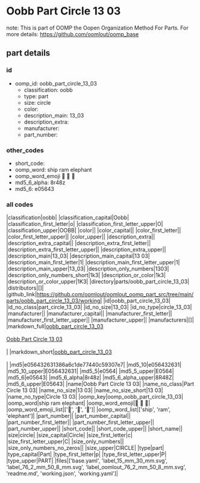 # Oobb Part Circle 13 03  

note: This is part of OOMP the Oopen Organization Method For Parts. For more details: https://github.com/oomlout/oomp_base

##  part details





### id
* oomp_id: oobb_part_circle_13_03
  * classification: oobb
  * type: part
  * size: circle
  * color: 
  * description_main: 13_03
  * description_extra: 
  * manufacturer: 
  * part_number: 

### other_codes
* short_code: 
* oomp_word: ship ram elephant
* oomp_word_emoji :ship: :ram: :elephant:
* md5_6_alpha: 8r48z
* md5_6: e05643

### all codes 
|classification|oobb|
|classification_capital|Oobb|
|classification_first_letter|o|
|classification_first_letter_upper|O|
|classification_upper|OOBB|
|color||
|color_capital||
|color_first_letter||
|color_first_letter_upper||
|color_upper||
|description_extra||
|description_extra_capital||
|description_extra_first_letter||
|description_extra_first_letter_upper||
|description_extra_upper||
|description_main|13_03|
|description_main_capital|13 03|
|description_main_first_letter|1|
|description_main_first_letter_upper|1|
|description_main_upper|13_03|
|description_only_numbers|1303|
|description_only_numbers_short|1k3|
|description_or_color|1k3|
|description_or_color_upper|1K3|
|directory|parts/oobb_part_circle_13_03|
|distributors|[]|
|github_link|https://github.com/oomlout/oomlout_oomp_part_src/tree/main/parts/oobb_part_circle_13_03/working|
|id|oobb_part_circle_13_03|
|id_no_class|part_circle_13_03|
|id_no_size|13_03|
|id_no_type|circle_13_03|
|manufacturer||
|manufacturer_capital||
|manufacturer_first_letter||
|manufacturer_first_letter_upper||
|manufacturer_upper||
|manufacturers|[]|
|markdown_full|[oobb_part_circle_13_03](https://github.com/oomlout/oomlout_oomp_part_src/tree/main/parts/oobb_part_circle_13_03/working)<br>[](https://github.com/oomlout/oomlout_oomp_part_src/tree/main/parts/oobb_part_circle_13_03/working)<br>[Oobb Part Circle 13 03](https://github.com/oomlout/oomlout_oomp_part_src/tree/main/parts/oobb_part_circle_13_03/working)<br><br>|
|markdown_short|[oobb_part_circle_13_03](https://github.com/oomlout/oomlout_oomp_part_src/tree/main/parts/oobb_part_circle_13_03/working)<br><br>|
|md5|e056432631386a6c1de77440c59307e7|
|md5_10|e056432631|
|md5_10_upper|E056432631|
|md5_5|e0564|
|md5_5_upper|E0564|
|md5_6|e05643|
|md5_6_alpha|8r48z|
|md5_6_alpha_upper|8R48Z|
|md5_6_upper|E05643|
|name|Oobb Part Circle 13 03|
|name_no_class|Part Circle 13 03|
|name_no_size|13 03|
|name_no_size_short|13 03|
|name_no_type|Circle 13 03|
|oomp_key|oomp_oobb_part_circle_13_03|
|oomp_word|ship ram elephant|
|oomp_word_emoji|:ship: :ram: :elephant:|
|oomp_word_emoji_list|[':ship:', ':ram:', ':elephant:']|
|oomp_word_list|['ship', 'ram', 'elephant']|
|part_number||
|part_number_capital||
|part_number_first_letter||
|part_number_first_letter_upper||
|part_number_upper||
|short_code||
|short_code_upper||
|short_name||
|size|circle|
|size_capital|Circle|
|size_first_letter|c|
|size_first_letter_upper|C|
|size_only_numbers||
|size_only_numbers_no_zeros||
|size_upper|CIRCLE|
|type|part|
|type_capital|Part|
|type_first_letter|p|
|type_first_letter_upper|P|
|type_upper|PART|
|files|['base.yaml', 'label_15_mm_30_mm.svg', 'label_76_2_mm_50_8_mm.svg', 'label_oomlout_76_2_mm_50_8_mm.svg', 'readme.md', 'working.json', 'working.yaml']|
